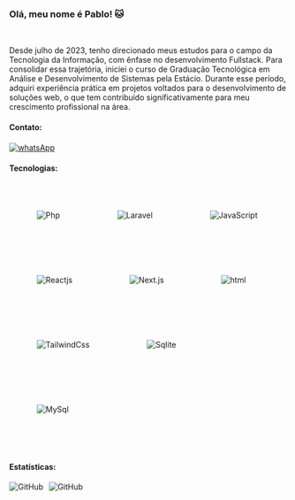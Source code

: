 ### Olá, meu nome é Pablo! 🐱
<br/>
<p>Desde julho de 2023, tenho direcionado meus estudos para o campo da Tecnologia da Informação, com ênfase no desenvolvimento Fullstack. Para consolidar essa trajetória, iniciei o curso de Graduação Tecnológica em Análise e Desenvolvimento de Sistemas pela Estácio. Durante esse período, adquiri experiência prática em projetos voltados para o desenvolvimento de soluções web, o que tem contribuído significativamente para meu crescimento profissional na área.</p>

#### Contato:
<div>
    <a href="https://api.whatsapp.com/send/?phone=5561992295015&text=Quero+iniciar+um+projeto%21&type=phone_number&app_absent=0 "><img align= "center" alt="whatsApp" src="https://img.shields.io/badge/WhatsApp-25D566?style=for-the-badge&logo=whatsapp&logoColor=white"></a>
</div>

#### Tecnologias:
<div style="display: inline_block">    
    <img width="50px" style="padding: 50px;" alt="Php" src="https://cdn.jsdelivr.net/gh/devicons/devicon@latest/icons/php/php-original.svg" />
    <img alt="Laravel" width="50px" style="padding: 50px;" src="https://cdn.jsdelivr.net/gh/devicons/devicon@latest/icons/laravel/laravel-original.svg" />
    <img width="50px" style="padding: 50px;" alt="JavaScript" src="https://cdn.jsdelivr.net/gh/devicons/devicon@latest/icons/javascript/javascript-original.svg" />
    <img width="50px" style="padding: 50px;" alt="Reactjs" src="https://cdn.jsdelivr.net/gh/devicons/devicon@latest/icons/react/react-original.svg" />
    <img width="50px" style="padding: 50px;" alt="Next.js" src="https://cdn.jsdelivr.net/gh/devicons/devicon@latest/icons/nextjs/nextjs-original.svg" />
    <img width="50px" style="padding: 50px;" alt="html" src="https://cdn.jsdelivr.net/gh/devicons/devicon@latest/icons/html5/html5-original.svg" />
    <img width="50px" style="padding: 50px;" alt="TailwindCss" src="https://cdn.jsdelivr.net/gh/devicons/devicon@latest/icons/tailwindcss/tailwindcss-original.svg" />
    <img width="50px" style="padding: 50px;" alt="Sqlite" src="https://cdn.jsdelivr.net/gh/devicons/devicon@latest/icons/sqlite/sqlite-original.svg" />
    <img width="50px" style="padding: 50px;" alt="MySql" src="https://cdn.jsdelivr.net/gh/devicons/devicon@latest/icons/mysql/mysql-original.svg" />
</div>
<br/>

#### Estatísticas:
<div>
    <img align="left" heigth="200px" style="padding-right: 10px;" alt="GitHub" src="https://github-readme-stats.vercel.app/api?username=Pabloopk&show_icons=true&theme=transparent&_all_commits=true&locale=pt-br" />
    <img align="left" heigth="200px" style="padding-right: 10px;" alt="GitHub" src="https://github-readme-stats.vercel.app/api/top-langs/?username=Pabloopk&layout=compact&theme=transparent&custom_title=Tecnologias" />
</div>




<!--![snake gif](https://github.com/Pabloopk/Pabloopk/blob/output/github-contribution-grid-snake.gif)



